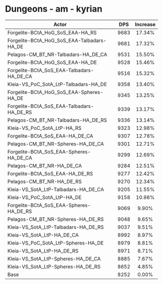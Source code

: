 # Dungeons - am - kyrian
| Actor | DPS | Increase |
|---|:---:|:---:|
|Forgelite-BCtA_HoG_SoS_EAA-HA_RS|9683|17.34%|
|Forgelite-BCtA_HoG_SoS_EAA-Talbadars-HA_DE|9681|17.32%|
|Pelagos-CM_BT_NR-Talbadars-HA_DE_CA|9531|15.50%|
|Forgelite-BCtA_HoG_SoS_EAA-HA_DE|9528|15.46%|
|Forgelite-BCtA_SoS_EAA-Talbadars-HA_DE_CA|9516|15.32%|
|Kleia-VS_PoC_SotA_LtP-Talbadars-HA_DE|9358|13.40%|
|Forgelite-BCtA_HoG_SoS_EAA-Spheres-HA_DE|9345|13.25%|
|Forgelite-BCtA_SoS_EAA-Talbadars-HA_DE_RS|9339|13.17%|
|Pelagos-CM_BT_NR-Talbadars-HA_DE_RS|9336|13.14%|
|Kleia-VS_PoC_SotA_LtP-HA_RS|9323|12.98%|
|Forgelite-BCtA_SoS_EAA-HA_DE_CA|9307|12.78%|
|Pelagos-CM_BT_NR-Spheres-HA_DE_CA|9301|12.71%|
|Forgelite-BCtA_SoS_EAA-Spheres-HA_DE_CA|9299|12.69%|
|Pelagos-CM_BT_NR-HA_DE_CA|9284|12.51%|
|Forgelite-BCtA_SoS_EAA-HA_DE_RS|9277|12.42%|
|Pelagos-CM_BT_NR-HA_DE_RS|9270|12.34%|
|Kleia-VS_SotA_LtP-Talbadars-HA_DE_CA|9205|11.55%|
|Kleia-VS_PoC_SotA_LtP-HA_DE|9158|10.98%|
|Forgelite-BCtA_SoS_EAA-Spheres-HA_DE_RS|9069|9.90%|
|Pelagos-CM_BT_NR-Spheres-HA_DE_RS|9048|9.65%|
|Kleia-VS_SotA_LtP-Talbadars-HA_DE_RS|9037|9.51%|
|Kleia-VS_SotA_LtP-HA_DE_CA|8992|8.97%|
|Kleia-VS_PoC_SotA_LtP-Spheres-HA_DE|8979|8.81%|
|Kleia-VS_SotA_LtP-HA_DE_RS|8971|8.71%|
|Kleia-VS_SotA_LtP-Spheres-HA_DE_CA|8885|7.67%|
|Kleia-VS_SotA_LtP-Spheres-HA_DE_RS|8652|4.85%|
|Base|8252|0.00%|
